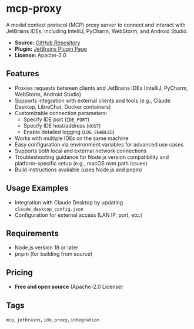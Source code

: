 # mcp-proxy

A model context protocol (MCP) proxy server to connect and interact with JetBrains IDEs, including IntelliJ, PyCharm, WebStorm, and Android Studio.

- **Source:** [GitHub Repository](https://github.com/JetBrains/mcpProxy)
- **Plugin:** [JetBrains Plugin Page](https://plugins.jetbrains.com/plugin/26071-mcp-server)
- **License:** Apache-2.0

## Features

- Proxies requests between clients and JetBrains IDEs (IntelliJ, PyCharm, WebStorm, Android Studio)
- Supports integration with external clients and tools (e.g., Claude Desktop, LibreChat, Docker containers)
- Customizable connection parameters:
  - Specify IDE port (`IDE_PORT`)
  - Specify IDE host/address (`HOST`)
  - Enable detailed logging (`LOG_ENABLED`)
- Works with multiple IDEs on the same machine
- Easy configuration via environment variables for advanced use cases
- Supports both local and external network connections
- Troubleshooting guidance for Node.js version compatibility and platform-specific setup (e.g., macOS nvm path issues)
- Build instructions available (uses Node.js and pnpm)

## Usage Examples

- Integration with Claude Desktop by updating `claude_desktop_config.json`
- Configuration for external access (LAN IP, port, etc.)

## Requirements

- Node.js version 18 or later
- pnpm (for building from source)

## Pricing

- **Free and open source** (Apache-2.0 License)

## Tags

`mcp`, `jetbrains`, `ide`, `proxy`, `integration`
